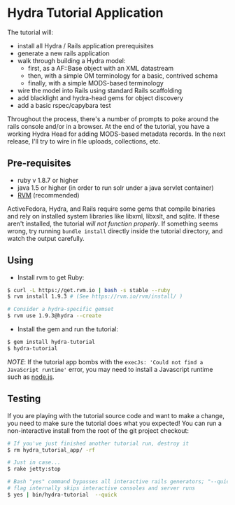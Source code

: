 # Hydra Tutorial Application

The tutorial will:

* install all Hydra / Rails application prerequisites
* generate a new rails application
* walk through building a Hydra model:
  * first, as a AF::Base object with an XML datastream
  * then, with a simple OM terminology for a basic, contrived schema
  * finally, with a simple MODS-based terminology
* wire the model into Rails using standard Rails scaffolding
* add blacklight and hydra-head gems for object discovery
* add a basic rspec/capybara test

Throughout the process, there's a number of prompts to poke around the
rails console and/or in a browser. At the end of the tutorial, you have
a working Hydra Head for adding MODS-based metadata records. In the next
release, I'll try to wire in file uploads, collections, etc. 

## Pre-requisites
 * ruby v 1.8.7 or higher
 * java 1.5 or higher (in order to run solr under a java servlet container)
 * [RVM](https://rvm.beginrescueend.com/rvm/install/) (recommended)

ActiveFedora, Hydra, and Rails require some gems that compile binaries and
rely on installed system libraries like libxml, libxslt, and sqlite.  If
these aren't installed, the tutorial *will not function properly*.  If
something seems wrong, try running `bundle install` directly inside the
tutorial directory, and watch the output carefully.

## Using

* Install rvm to get Ruby:

```bash
$ curl -L https://get.rvm.io | bash -s stable --ruby
$ rvm install 1.9.3 # (See https://rvm.io/rvm/install/ )

# Consider a hydra-specific gemset
$ rvm use 1.9.3@hydra --create
```

* Install the gem and run the tutorial:

```bash
$ gem install hydra-tutorial
$ hydra-tutorial
```

*NOTE*: If the tutorial app bombs with the `execJs: 'Could not find a JavaScript runtime'` 
error, you may need to install a Javascript runtime such as [node.js](https://github.com/joyent/node/wiki/Installing-Node.js-via-package-manager).


## Testing

If you are playing with the tutorial source code and want to make a
change, you need to make sure the tutorial does what you expected!
You can run a non-interactive install from the root of the git project
checkout:

```bash
# If you've just finished another tutorial run, destroy it
$ rm hydra_tutorial_app/ -rf

# Just in case...
$ rake jetty:stop

# Bash "yes" command bypasses all interactive rails generators; "--quick"
# flag internally skips interactive consoles and server runs
$ yes | bin/hydra-tutorial  --quick
```
